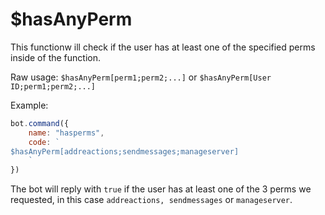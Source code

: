 # $hasAnyPerm

This functionw ill check if the user has at least one of the specified perms inside of the function.

Raw usage: `$hasAnyPerm[perm1;perm2;...]` or `$hasAnyPerm[User ID;perm1;perm2;...]`

Example:

```javascript
bot.command({
    name: "hasperms",
    code: `
$hasAnyPerm[addreactions;sendmessages;manageserver]
    `
})
```

The bot will reply with `true` if the user has at least one of the 3 perms we requested, in this case `addreactions, sendmessages` or `manageserver`.

